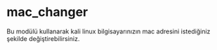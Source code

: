# mac_changer
Bu modülü kullanarak kali linux bilgisayarınızın mac adresini istediğiniz şekilde değiştirebilirsiniz.
